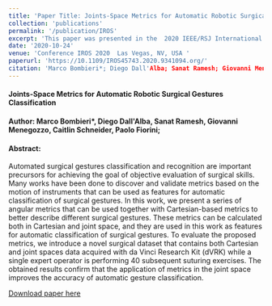 ```yaml
---
title: 'Paper Title: Joints-Space Metrics for Automatic Robotic Surgical Gestures Classification'
collection: 'publications'
permalink: '/publication/IROS'
excerpt: 'This paper was presented in the  2020 IEEE/RSJ International Conference on Intelligent Robots and Systems (IROS) conference and present a series of angular metrics that can be used together with Cartesian-based metrics to better describe different surgical gestures.'
date: '2020-10-24'
venue: 'Conference IROS 2020  Las Vegas, NV, USA '
paperurl: 'https://10.1109/IROS45743.2020.9341094.org/'
citation: 'Marco Bombieri*; Diego Dall'Alba; Sanat Ramesh; Giovanni Menegozzo; Caitlin Schneider; Paolo Fiorini; <i>2020 IEEE/RSJ International Conference on Intelligent Robots and Systems (IROS)</i>.'
---
```


<h4>Joints-Space Metrics for Automatic Robotic Surgical Gestures Classification</h4>
<h4>Author: Marco Bombieri*, Diego Dall'Alba, Sanat Ramesh, Giovanni Menegozzo, Caitlin Schneider, Paolo Fiorini;</h4>
<h4>Abstract:</h4> 
Automated surgical gestures classification and recognition are important precursors for achieving the goal of objective evaluation of surgical skills. Many works have been done to discover and validate metrics based on the motion of instruments that can be used as features for automatic classification of surgical gestures. In this work, we present a series of angular metrics that can be used together with Cartesian-based metrics to better describe different surgical gestures. These metrics can be calculated both in Cartesian and joint space, and they are used in this work as features for automatic classification of surgical gestures. To evaluate the proposed metrics, we introduce a novel surgical dataset that contains both Cartesian and joint spaces data acquired with da Vinci Research Kit (dVRK) while a single expert operator is performing 40 subsequent suturing exercises. The obtained results confirm that the application of metrics in the joint space improves the accuracy of automatic gesture classification.


[Download paper here](https://10.1109/IROS45743.2020.9341094.org/)
